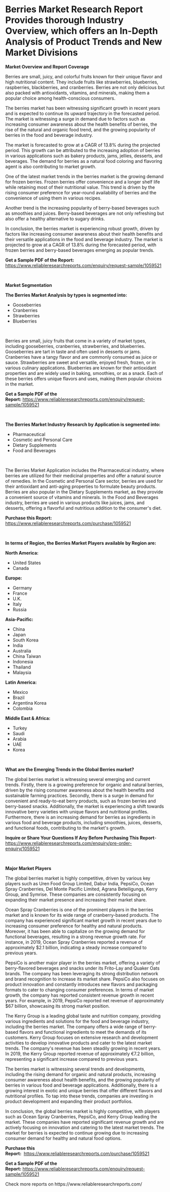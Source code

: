 <p><h1>Berries Market Research Report Provides thorough Industry Overview, which offers an In-Depth Analysis of Product Trends and New Market Divisions</h1></p><p><strong>Market Overview and Report Coverage</strong></p>
<p><p>Berries are small, juicy, and colorful fruits known for their unique flavor and high nutritional content. They include fruits like strawberries, blueberries, raspberries, blackberries, and cranberries. Berries are not only delicious but also packed with antioxidants, vitamins, and minerals, making them a popular choice among health-conscious consumers.</p><p>The berries market has been witnessing significant growth in recent years and is expected to continue its upward trajectory in the forecasted period. The market is witnessing a surge in demand due to factors such as increasing consumer awareness about the health benefits of berries, the rise of the natural and organic food trend, and the growing popularity of berries in the food and beverage industry.</p><p>The market is forecasted to grow at a CAGR of 13.8% during the projected period. This growth can be attributed to the increasing adoption of berries in various applications such as bakery products, jams, jellies, desserts, and beverages. The demand for berries as a natural food coloring and flavoring agent is also contributing to market growth.</p><p>One of the latest market trends in the berries market is the growing demand for frozen berries. Frozen berries offer convenience and a longer shelf life while retaining most of their nutritional value. This trend is driven by the rising consumer preference for year-round availability of berries and the convenience of using them in various recipes.</p><p>Another trend is the increasing popularity of berry-based beverages such as smoothies and juices. Berry-based beverages are not only refreshing but also offer a healthy alternative to sugary drinks.</p><p>In conclusion, the berries market is experiencing robust growth, driven by factors like increasing consumer awareness about their health benefits and their versatile applications in the food and beverage industry. The market is projected to grow at a CAGR of 13.8% during the forecasted period, with frozen berries and berry-based beverages emerging as popular trends.</p></p>
<p><strong>Get a Sample PDF of the Report:</strong> <a href="https://www.reliableresearchreports.com/enquiry/request-sample/1059521">https://www.reliableresearchreports.com/enquiry/request-sample/1059521</a></p>
<p>&nbsp;</p>
<p><strong>Market Segmentation</strong></p>
<p><strong>The Berries Market Analysis by types is segmented into:</strong></p>
<p><ul><li>Gooseberries</li><li>Cranberries</li><li>Strawberries</li><li>Blueberries</li></ul></p>
<p>&nbsp;</p>
<p><p>Berries are small, juicy fruits that come in a variety of market types, including gooseberries, cranberries, strawberries, and blueberries. Gooseberries are tart in taste and often used in desserts or jams. Cranberries have a tangy flavor and are commonly consumed as juice or sauce. Strawberries are sweet and versatile, enjoyed fresh, frozen, or in various culinary applications. Blueberries are known for their antioxidant properties and are widely used in baking, smoothies, or as a snack. Each of these berries offers unique flavors and uses, making them popular choices in the market.</p></p>
<p><strong>Get a Sample PDF of the Report:</strong>&nbsp;<a href="https://www.reliableresearchreports.com/enquiry/request-sample/1059521">https://www.reliableresearchreports.com/enquiry/request-sample/1059521</a></p>
<p>&nbsp;</p>
<p><strong>The Berries Market Industry Research by Application is segmented into:</strong></p>
<p><ul><li>Pharmaceutical</li><li>Cosmetic and Personal Care</li><li>Dietary Supplements</li><li>Food and Beverages</li></ul></p>
<p>&nbsp;</p>
<p><p>The Berries Market Application includes the Pharmaceutical industry, where berries are utilized for their medicinal properties and offer a natural source of remedies. In the Cosmetic and Personal Care sector, berries are used for their antioxidant and anti-aging properties to formulate beauty products. Berries are also popular in the Dietary Supplements market, as they provide a convenient source of vitamins and minerals. In the Food and Beverages industry, berries are used in various products like juices, jams, and desserts, offering a flavorful and nutritious addition to the consumer's diet.</p></p>
<p><strong>Purchase this Report:</strong>&nbsp; <a href="https://www.reliableresearchreports.com/purchase/1059521">https://www.reliableresearchreports.com/purchase/1059521</a></p>
<p>&nbsp;</p>
<p><strong>In terms of Region, the Berries Market Players available by Region are:</strong></p>
<p>
    <p> <strong> North America: </strong>
        <ul>
            <li>United States</li>
            <li>Canada</li>
        </ul>
        </p> 
    <p> <strong> Europe: </strong>
        <ul>
            <li>Germany</li>
            <li>France</li>
            <li>U.K.</li>
            <li>Italy</li>
            <li>Russia</li>
        </ul>
        </p> 
    <p> <strong> Asia-Pacific: </strong>
        <ul>
            <li>China</li>
            <li>Japan</li>
            <li>South Korea</li>
            <li>India</li>
            <li>Australia</li>
            <li>China Taiwan</li>
            <li>Indonesia</li>
            <li>Thailand</li>
            <li>Malaysia</li>
        </ul>
        </p> 
    <p> <strong> Latin America: </strong>
        <ul>
            <li>Mexico</li>
            <li>Brazil</li>
            <li>Argentina Korea</li>
            <li>Colombia</li>
        </ul>
        </p> 
    <p> <strong> Middle East & Africa: </strong>
        <ul>
            <li>Turkey</li>
            <li>Saudi</li>
            <li>Arabia</li>
            <li>UAE</li>
            <li>Korea</li>
        </ul>
    </p>
    </p>
<p>&nbsp;</p>
<p><strong>What are the Emerging Trends in the Global Berries market?</strong></p>
<p><p>The global berries market is witnessing several emerging and current trends. Firstly, there is a growing preference for organic and natural berries, driven by the rising consumer awareness about the health benefits and sustainable farming practices. Secondly, there is a surge in demand for convenient and ready-to-eat berry products, such as frozen berries and berry-based snacks. Additionally, the market is experiencing a shift towards innovative berry varieties with unique flavors and nutritional profiles. Furthermore, there is an increasing demand for berries as ingredients in various food and beverage products, including smoothies, juices, desserts, and functional foods, contributing to the market's growth.</p></p>
<p><strong>Inquire or Share Your Questions If Any Before Purchasing This Report</strong>- <a href="https://www.reliableresearchreports.com/enquiry/pre-order-enquiry/1059521">https://www.reliableresearchreports.com/enquiry/pre-order-enquiry/1059521</a></p>
<p>&nbsp;</p>
<p><strong>Major Market Players</strong></p>
<p><p>The global berries market is highly competitive, driven by various key players such as Uren Food Group Limited, Dabur India, PepsiCo, Ocean Spray Cranberries, Del Monte Pacific Limited, Agrana Beteiligungs, Kerry Group, and Symrise. These companies are consistently focusing on expanding their market presence and increasing their market share. </p><p>Ocean Spray Cranberries is one of the prominent players in the berries market and is known for its wide range of cranberry-based products. The company has experienced significant market growth in recent years due to increasing consumer preference for healthy and natural products. Moreover, it has been able to capitalize on the growing demand for functional beverages, resulting in a strong revenue growth rate. For instance, in 2019, Ocean Spray Cranberries reported a revenue of approximately $2.1 billion, indicating a steady increase compared to previous years.</p><p>PepsiCo is another major player in the berries market, offering a variety of berry-flavored beverages and snacks under its Frito-Lay and Quaker Oats brands. The company has been leveraging its strong distribution network and brand recognition to increase its market share. PepsiCo also focuses on product innovation and constantly introduces new flavors and packaging formats to cater to changing consumer preferences. In terms of market growth, the company has reported consistent revenue growth in recent years. For example, in 2019, PepsiCo reported net revenue of approximately $67 billion, showcasing its strong market position.</p><p>The Kerry Group is a leading global taste and nutrition company, providing various ingredients and solutions for the food and beverage industry, including the berries market. The company offers a wide range of berry-based flavors and functional ingredients to meet the demands of its customers. Kerry Group focuses on extensive research and development activities to develop innovative products and cater to the latest market trends. The company's revenue has been steadily growing in recent years. In 2019, the Kerry Group reported revenue of approximately €7.2 billion, representing a significant increase compared to previous years.</p><p>The berries market is witnessing several trends and developments, including the rising demand for organic and natural products, increasing consumer awareness about health benefits, and the growing popularity of berries in various food and beverage applications. Additionally, there is a growing interest in exotic and unique berries that offer different flavors and nutritional profiles. To tap into these trends, companies are investing in product development and expanding their product portfolios.</p><p>In conclusion, the global berries market is highly competitive, with players such as Ocean Spray Cranberries, PepsiCo, and Kerry Group leading the market. These companies have reported significant revenue growth and are actively focusing on innovation and catering to the latest market trends. The market for berries is expected to continue growing due to increasing consumer demand for healthy and natural food options.</p></p>
<p><strong>Purchase this Report:</strong>&nbsp;&nbsp;<a href="https://www.reliableresearchreports.com/purchase/1059521">https://www.reliableresearchreports.com/purchase/1059521</a></p>
<p></p>
<p><strong>Get a Sample PDF of the Report:</strong>&nbsp;<a href="https://www.reliableresearchreports.com/enquiry/request-sample/1059521">https://www.reliableresearchreports.com/enquiry/request-sample/1059521</a></p>
<p>Check more reports on https://www.reliableresearchreports.com/</p>